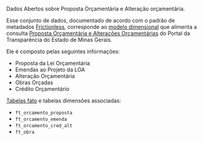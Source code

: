 Dados Abertos sobre Proposta Orçamentária e Alteração orçamentária.

Esse conjunto de dados, documentado de acordo com o padrão de metadados [Frictionless](https://frictionlessdata.io/), corresponde ao [modelo dimensional](https://pt.wikipedia.org/wiki/Modelagem_dimensional) que alimenta a consulta [Proposta Orçamentária e Alterações Orçamentárias](https://www.transparencia.mg.gov.br/planejamento-e-resultados/proposta-alteracoes-orcamentaria) do Portal da Transparência do Estado de Minas Gerais.

Ele é composto pelas seguintes informações:
  - Proposta da Lei Orçamentária
  - Emendas ao Projeto da LOA
  - Alteração Orçamentária
  - Obras Orçadas
  - Crédito Orçamentário

[Tabelas fato](https://pt.wikipedia.org/wiki/Tabela_de_fatos) e tabelas dimensões associadas:

- `ft_orcamento_proposta`
- `ft_orcamento_emenda`
- `ft_orcamento_cred_alt`
- `ft_obra`
